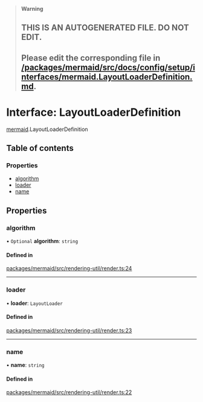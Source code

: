 > **Warning**
>
> ## THIS IS AN AUTOGENERATED FILE. DO NOT EDIT.
>
> ## Please edit the corresponding file in [/packages/mermaid/src/docs/config/setup/interfaces/mermaid.LayoutLoaderDefinition.md](../../../../packages/mermaid/src/docs/config/setup/interfaces/mermaid.LayoutLoaderDefinition.md).

# Interface: LayoutLoaderDefinition

[mermaid](../modules/mermaid.md).LayoutLoaderDefinition

## Table of contents

### Properties

- [algorithm](mermaid.LayoutLoaderDefinition.md#algorithm)
- [loader](mermaid.LayoutLoaderDefinition.md#loader)
- [name](mermaid.LayoutLoaderDefinition.md#name)

## Properties

### algorithm

• `Optional` **algorithm**: `string`

#### Defined in

[packages/mermaid/src/rendering-util/render.ts:24](https://github.com/mermaid-js/mermaid/blob/master/packages/mermaid/src/rendering-util/render.ts#L24)

---

### loader

• **loader**: `LayoutLoader`

#### Defined in

[packages/mermaid/src/rendering-util/render.ts:23](https://github.com/mermaid-js/mermaid/blob/master/packages/mermaid/src/rendering-util/render.ts#L23)

---

### name

• **name**: `string`

#### Defined in

[packages/mermaid/src/rendering-util/render.ts:22](https://github.com/mermaid-js/mermaid/blob/master/packages/mermaid/src/rendering-util/render.ts#L22)
